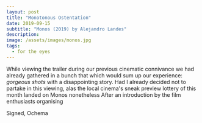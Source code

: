 ```yaml
---
layout: post
title: "Monotonous Ostentation"
date: 2019-09-15
subtitle: "Monos (2019) by Alejandro Landes"
description:
image: /assets/images/monos.jpg
tags:
  - for the eyes
---
```

While viewing the trailer during our previous cinematic connivance we had already gathered in a bunch that which would sum up our experience: *gorgeous shots* with a disappointing story. Had I already decided not to partake in this viewing, alas the local cinema's sneak preview lottery of this month landed on Monos nonetheless After an introduction by the film enthusiasts organising 

Signed, Ochema
